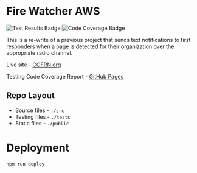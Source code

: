 # Fire Watcher AWS

![Test Results Badge](https://img.shields.io/endpoint?url=https%3A%2F%2Fklawil.github.io%2Ffire-watcher-aws%2Fcoverage.json)
![Code Coverage Badge](https://img.shields.io/endpoint?url=https%3A%2F%2Fklawil.github.io%2Ffire-watcher-aws%2Ftest-results.json)

This is a re-write of a previous project that sends text notifications to first responders when a
page is detected for their organization over the appropriate radio channel.

Live site - [COFRN.org](https://cofrn.org)

Testing Code Coverage Report - [GitHub Pages](https://klawil.github.io/fire-watcher-aws/)

## Repo Layout

- Source files - `./src`
- Testing files - `./tests`
- Static files - `./public`

# Deployment

```bash
npm run deploy
```
